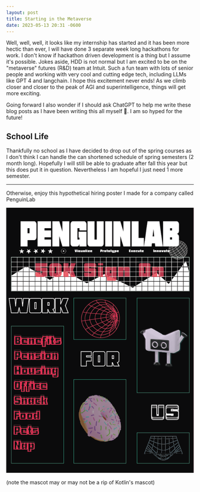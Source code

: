 ```yaml
---
layout: post
title: Starting in the Metaverse
date: 2023-05-13 20:31 -0600
---
```

Well, well, well, it looks like my internship has started and it has been more hectic than ever, I will have done 3 separate week long hackathons for work. I don't know if hackathon driven development is a thing but I assume it's possible. Jokes aside, HDD is not normal but I am excited to be on the "metaverse" futures (R&D) team at Intuit. Such a fun team with lots of senior people and working with very cool and cutting edge tech, including LLMs like GPT 4 and langchain. I hope this excitement never ends! As we climb closer and closer to the peak of AGI and superintelligence, things will get more exciting. 

Going forward I also wonder if I should ask ChatGPT to help me write these blog posts as I have been writing this all myself 🤔. I am so hyped for the future!


## School Life

Thankfully no school as I have decided to drop out of the spring courses as I don't think I can handle the can shortened schedule of spring semesters (2 month long). Hopefully I will still be able to graduate after fall this year but this does put it in question. Nevertheless I am hopeful I just need 1 more semester. 

----

Otherwise, enjoy this hypothetical hiring poster I made for a company called PenguinLab

![workforus.png](../assets/img/other/workforus.png)

(note the mascot may or may not be a rip of Kotlin's mascot)